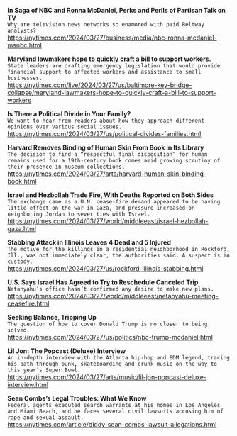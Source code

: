**In Saga of NBC and Ronna McDaniel, Perks and Perils of Partisan Talk on TV**\
`Why are television news networks so enamored with paid Beltway analysts?`\
https://nytimes.com/2024/03/27/business/media/nbc-ronna-mcdaniel-msnbc.html

**Maryland lawmakers hope to quickly craft a bill to support workers.**\
`State leaders are drafting emergency legislation that would provide financial support to affected workers and assistance to small businesses.`\
https://nytimes.com/live/2024/03/27/us/baltimore-key-bridge-collapse/maryland-lawmakers-hope-to-quickly-craft-a-bill-to-support-workers

**Is There a Political Divide in Your Family?**\
`We want to hear from readers about how they approach different opinions over various social issues.`\
https://nytimes.com/2024/03/27/us/political-divides-families.html

**Harvard Removes Binding of Human Skin From Book in Its Library**\
`The decision to find a “respectful final disposition” for human remains used for a 19th-century book comes amid growing scrutiny of their presence in museum collections.`\
https://nytimes.com/2024/03/27/arts/harvard-human-skin-binding-book.html

**Israel and Hezbollah Trade Fire, With Deaths Reported on Both Sides**\
`The exchange came as a U.N. cease-fire demand appeared to be having little effect on the war in Gaza, and pressure increased on neighboring Jordan to sever ties with Israel.`\
https://nytimes.com/2024/03/27/world/middleeast/israel-hezbollah-gaza.html

**Stabbing Attack in Illinois Leaves 4 Dead and 5 Injured**\
`The motive for the killings in a residential neighborhood in Rockford, Ill., was not immediately clear, the authorities said. A suspect is in custody.`\
https://nytimes.com/2024/03/27/us/rockford-illinois-stabbing.html

**U.S. Says Israel Has Agreed to Try to Reschedule Canceled Trip**\
`Netanyahu’s office hasn’t confirmed any desire to make new plans.`\
https://nytimes.com/2024/03/27/world/middleeast/netanyahu-meeting-ceasefire.html

**Seeking Balance, Tripping Up**\
`The question of how to cover Donald Trump is no closer to being solved.`\
https://nytimes.com/2024/03/27/us/politics/nbc-trump-mcdaniel.html

**Lil Jon: The Popcast (Deluxe) Interview**\
`An in-depth interview with the Atlanta hip-hop and EDM legend, tracing his path through punk, skateboarding and crunk music on the way to this year’s Super Bowl.`\
https://nytimes.com/2024/03/27/arts/music/lil-jon-popcast-deluxe-interview.html

**Sean Combs’s Legal Troubles: What We Know**\
`Federal agents executed search warrants at his homes in Los Angeles and Miami Beach, and he faces several civil lawsuits accusing him of rape and sexual assault.`\
https://nytimes.com/article/diddy-sean-combs-lawsuit-allegations.html

